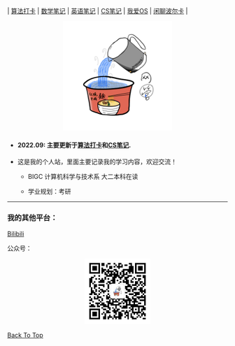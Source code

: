 <div id="top"></div>

| [算法打卡](https://alg.haohaha.cn) | [数学笔记](https://math.haohaha.cn) | [英语笔记](https://eng.haohaha.cn) | [CS笔记](https://cs.haohaha.cn) | [我爱OS](https://os.haohaha.cn) | [闲聊波尔卡](https://chat.haohaha.cn) |

<div align="center">
	<img src="./pic/haohaha.PNG" width="250px">
</div>

- #### 2022.09: 主要更新于[算法打卡](alg.haohaha.cn)和[CS笔记](cs.haohaha.cn).

- 这是我的个人站，里面主要记录我的学习内容，欢迎交流！

  - BIGC 计算机科学与技术系 大二本科在读

  - 学业规划：考研

---

### 我的其他平台：

[Bilibili](https://space.bilibili.com/1436476753)

公众号：

<div align="center">
	<img src="./pic/QRCode.jpg" width="150px">
</div>




[Back To Top](#top)
